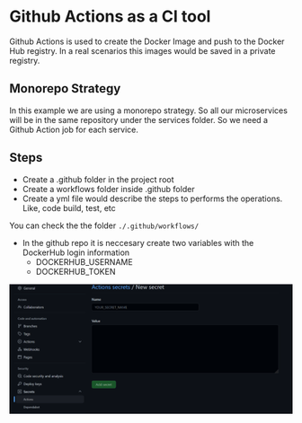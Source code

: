 
# Github Actions as a CI tool

Github Actions is used to create the Docker Image and push to the Docker Hub registry. 
In a real scenarios this images would be saved in a private registry.

## Monorepo Strategy

In this example we are using a monorepo strategy. So all our microservices will be in the same repository under the services folder. So we need a Github Action job for each service.

## Steps

- Create a .github folder in the project root
- Create a workflows folder inside .github folder
- Create a yml file would describe the steps to performs the operations. Like, code build, test, etc

You can check the the folder ```./.github/workflows/```

- In the github repo it is neccesary create two variables with the DockerHub login information
  - DOCKERHUB_USERNAME
  - DOCKERHUB_TOKEN


![CREATE SECRETS](./images/create-secret-github-action.PNG "Create Secret Github")

